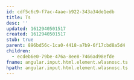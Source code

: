 ```yaml
---
id: cdf5c6c9-f7ac-4aae-b922-343a34de1edb
title: Ts
desc: ''
updated: 1612940501517
created: 1612940501517
stub: true
parent: 896bd56c-1ca0-4418-a7b9-6f17cbd8a5d4
children:
  - ecdeb6e0-79be-476a-8ee8-7466ad98efde
fname: angular.input.html.element.wlasnosc.ts
hpath: angular.input.html.element.wlasnosc.ts
---
```



